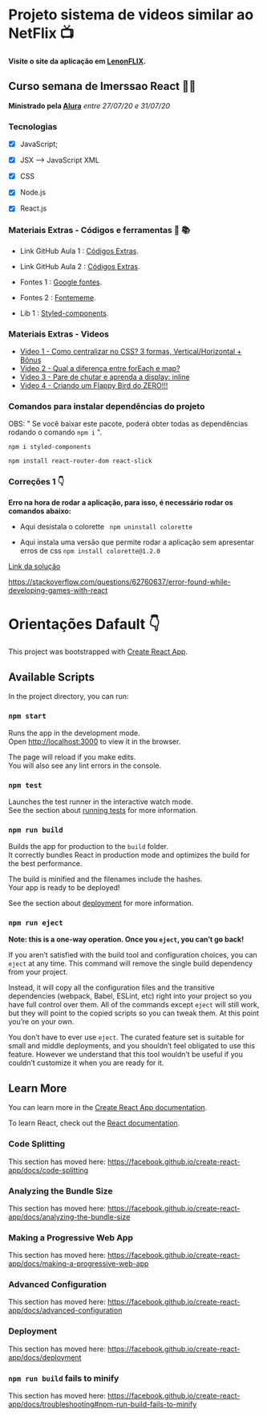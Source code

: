 # Projeto sistema de videos similar ao NetFlix :tv:

**Visite o site da aplicação em [LenonFLIX](https://imerssao-react-lenon-dev.vercel.app/).**


## Curso semana de Imerssao React :mega::mega:

**Ministrado pela [Alura](https://www.alura.com.br/)** *entre 27/07/20 e 31/07/20*

### Tecnologias

- [X] JavaScript;
- [X] JSX --> JavaScript XML
- [X] CSS
- [X] Node.js
- [X] React.js


### Materiais Extras - Códigos e  ferramentas :floppy_disk: :books:

- Link GitHub Aula 1 : [Códigos Extras](https://gist.github.com/omariosouto/19dafd5ca155c46b3dcb31df89cfba55).
- Link GitHub Aula 2 : [Códigos Extras](https://gist.github.com/omariosouto/5a3cb806f5be71cfc52909bca0eaa634).

- Fontes 1 : [Google fontes](https://fonts.google.com/).
- Fontes 2 : [Fontememe](https://fontmeme.com/netflix-font/).

- Lib 1 : [Styled-components](https://styled-components.com/).


### Materiais Extras - Videos

- [Video 1 - Como centralizar no CSS? 3 formas, Vertical/Horizontal + Bônus](https://www.youtube.com/watch?v=Cu-HP-gvggg)
- [Video 2 - Qual a diferença entre forEach e map?](https://www.youtube.com/watch?v=JbzcLKiTThk)
- [Video 3 - Pare de chutar e aprenda a display: inline](https://www.youtube.com/watch?v=5PS6ku8NzIE&list=PLirko8T4cEmx5eBb1-9j6T6Gl4aBtZ_5x)
- [Video 4 - Criando um Flappy Bird do ZERO!!!](https://www.youtube.com/watch?v=jOAU81jdi-c&list=PLTcmLKdIkOWmeNferJ292VYKBXydGeDej)






### Comandos para instalar dependências do projeto

OBS: " Se você baixar este pacote, poderá obter todas as dependências rodando o comando ``` npm i ``` ".


``` npm i styled-components ```

``` npm install react-router-dom react-slick ```





### Correções 1 :point_down:

**Erro na hora de rodar a aplicação, para isso, é necessário rodar os comandos abaixo:**

* Aqui desistala o colorette
` npm uninstall colorette`

* Aqui instala uma versão que permite rodar a aplicação sem apresentar erros de css
`npm install colorette@1.2.0`

[Link da solução](https://stackoverflow.com/questions/62760637/error-found-while-developing-games-with-react.)

https://stackoverflow.com/questions/62760637/error-found-while-developing-games-with-react






# Orientações Dafault  :point_down:


This project was bootstrapped with [Create React App](https://github.com/facebook/create-react-app).

## Available Scripts

In the project directory, you can run:

### `npm start`

Runs the app in the development mode.<br />
Open [http://localhost:3000](http://localhost:3000) to view it in the browser.

The page will reload if you make edits.<br />
You will also see any lint errors in the console.

### `npm test`

Launches the test runner in the interactive watch mode.<br />
See the section about [running tests](https://facebook.github.io/create-react-app/docs/running-tests) for more information.

### `npm run build`

Builds the app for production to the `build` folder.<br />
It correctly bundles React in production mode and optimizes the build for the best performance.

The build is minified and the filenames include the hashes.<br />
Your app is ready to be deployed!

See the section about [deployment](https://facebook.github.io/create-react-app/docs/deployment) for more information.

### `npm run eject`

**Note: this is a one-way operation. Once you `eject`, you can’t go back!**

If you aren’t satisfied with the build tool and configuration choices, you can `eject` at any time. This command will remove the single build dependency from your project.

Instead, it will copy all the configuration files and the transitive dependencies (webpack, Babel, ESLint, etc) right into your project so you have full control over them. All of the commands except `eject` will still work, but they will point to the copied scripts so you can tweak them. At this point you’re on your own.

You don’t have to ever use `eject`. The curated feature set is suitable for small and middle deployments, and you shouldn’t feel obligated to use this feature. However we understand that this tool wouldn’t be useful if you couldn’t customize it when you are ready for it.

## Learn More

You can learn more in the [Create React App documentation](https://facebook.github.io/create-react-app/docs/getting-started).

To learn React, check out the [React documentation](https://reactjs.org/).

### Code Splitting

This section has moved here: https://facebook.github.io/create-react-app/docs/code-splitting

### Analyzing the Bundle Size

This section has moved here: https://facebook.github.io/create-react-app/docs/analyzing-the-bundle-size

### Making a Progressive Web App

This section has moved here: https://facebook.github.io/create-react-app/docs/making-a-progressive-web-app

### Advanced Configuration

This section has moved here: https://facebook.github.io/create-react-app/docs/advanced-configuration

### Deployment

This section has moved here: https://facebook.github.io/create-react-app/docs/deployment

### `npm run build` fails to minify

This section has moved here: https://facebook.github.io/create-react-app/docs/troubleshooting#npm-run-build-fails-to-minify

